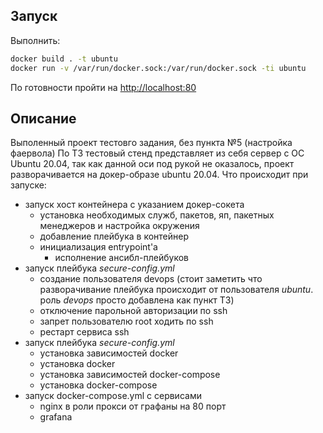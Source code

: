 ## Запуск
Выполнить:
```sh
docker build . -t ubuntu
docker run -v /var/run/docker.sock:/var/run/docker.sock -ti ubuntu
```
По готовности пройти на [http://localhost:80](http://localhost:80)
## Описание
Выполенный проект тестовго задания, без пункта №5 (настройка фаервола)
По ТЗ тестовый стенд представляет из себя сервер с ОС Ubuntu 20.04, так как данной оси под рукой не оказалось, проект разворачивается на докер-образе ubuntu 20.04.
Что происходит при запуске:
- запуск хост контейнера с указанием докер-сокета
    - установка необходимых служб, пакетов, яп, пакетных менеджеров и настройка окружения
    - добавление плейбука в контейнер
    - инициализация entrypoint'a
        - исполнение ансибл-плейбуков
- запуск плейбука *secure-config.yml*
    - создание пользователя devops (стоит заметить что разворачивание плейбука происходит от пользователя _ubuntu_. роль _devops_ просто добавлена как пункт ТЗ)
    - отключение парольной авторизации по ssh 
    - запрет пользователю root ходить по ssh
    - рестарт сервиса ssh
- запуск плейбука *secure-config.yml*
    - установка зависимостей docker   
    - установка docker
    - установка зависимостей docker-compose   
    - установка docker-compose
- запуск docker-compose.yml с сервисами
    - nginx в роли прокси от графаны на 80 порт
    - grafana 
